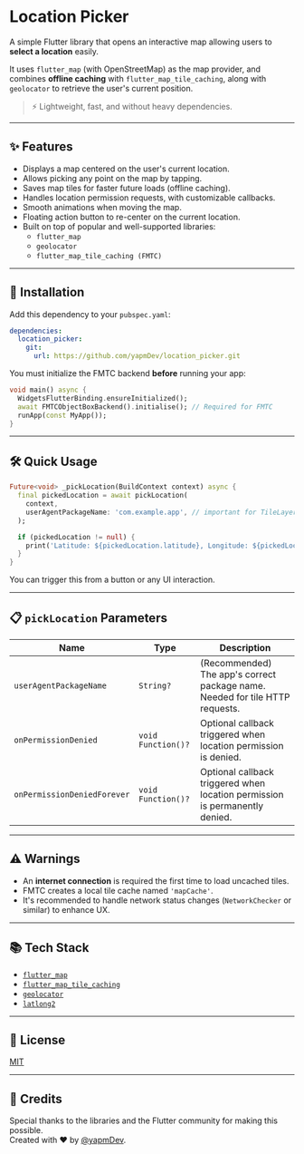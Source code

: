 # Location Picker

A simple Flutter library that opens an interactive map allowing users to **select a location** easily.

It uses `flutter_map` (with OpenStreetMap) as the map provider, and combines **offline caching** with `flutter_map_tile_caching`, along with `geolocator` to retrieve the user's current position.

> ⚡ Lightweight, fast, and without heavy dependencies.

---

## ✨ Features

- Displays a map centered on the user's current location.
- Allows picking any point on the map by tapping.
- Saves map tiles for faster future loads (offline caching).
- Handles location permission requests, with customizable callbacks.
- Smooth animations when moving the map.
- Floating action button to re-center on the current location.
- Built on top of popular and well-supported libraries:
  - `flutter_map`
  - `geolocator`
  - `flutter_map_tile_caching (FMTC)`

---

## 🚀 Installation

Add this dependency to your `pubspec.yaml`:

```yaml
dependencies:
  location_picker:
    git:
      url: https://github.com/yapmDev/location_picker.git
```

You must initialize the FMTC backend **before** running your app:

```dart
void main() async {
  WidgetsFlutterBinding.ensureInitialized();
  await FMTCObjectBoxBackend().initialise(); // Required for FMTC
  runApp(const MyApp());
}
```

---

## 🛠️ Quick Usage

```dart
Future<void> _pickLocation(BuildContext context) async {
  final pickedLocation = await pickLocation(
    context,
    userAgentPackageName: 'com.example.app', // important for TileLayer
  );

  if (pickedLocation != null) {
    print('Latitude: ${pickedLocation.latitude}, Longitude: ${pickedLocation.longitude}');
  }
}
```

You can trigger this from a button or any UI interaction.

---

## 📋 `pickLocation` Parameters

| Name                      | Type                  | Description |
|----------------------------|-----------------------|-------------|
| `userAgentPackageName`     | `String?`              | (Recommended) The app's correct package name. Needed for tile HTTP requests. |
| `onPermissionDenied`       | `void Function()?`     | Optional callback triggered when location permission is denied. |
| `onPermissionDeniedForever`| `void Function()?`     | Optional callback triggered when location permission is permanently denied. |

---

## ⚠️ Warnings

- An **internet connection** is required the first time to load uncached tiles.
- FMTC creates a local tile cache named `'mapCache'`.
- It's recommended to handle network status changes (`NetworkChecker` or similar) to enhance UX.

---

## 📚 Tech Stack

- [`flutter_map`](https://pub.dev/packages/flutter_map)
- [`flutter_map_tile_caching`](https://pub.dev/packages/flutter_map_tile_caching)
- [`geolocator`](https://pub.dev/packages/geolocator)
- [`latlong2`](https://pub.dev/packages/latlong2)

---

## 📄 License

[MIT](LICENSE)

---

## 🤝 Credits

Special thanks to the libraries and the Flutter community for making this possible.  
Created with ❤️ by [@yapmDev](https://github.com/yapmDev).
